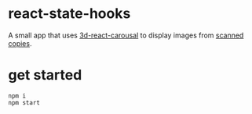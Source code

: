 # react-state-hooks

A small app that uses [3d-react-carousal](https://github.com/suhailsulu/react-carousel-3d) to display images from [scanned copies](https://www.classmates.com/yearbooks/school/Salina-Central-High-School/10516).

# get started

```
npm i
npm start
```
